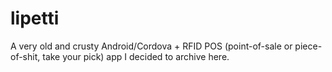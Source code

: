 # lipetti

A very old and crusty Android/Cordova + RFID POS (point-of-sale or piece-of-shit, take your pick) app I decided to archive here.
